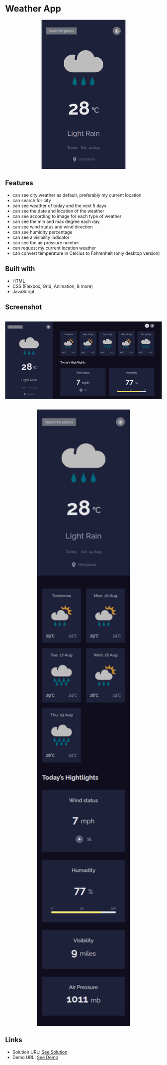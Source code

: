 # Weather App

<p align="center">
  <img src="./src/images/preview.png" alt="preview" border="0">
</p>

## Features

- can see city weather as default, preferably my current location
- can search for city
- can see weather of today and the next 5 days
- can see the date and location of the weather
- can see according to image for each type of weather
- can see the min and max degree each day
- can see wind status and wind direction
- can see humidity percentage
- can see a visibility indicator
- can see the air pressure number
- can request my current location weather
- can convert temperature in Celcius to Fahrenheit (only desktop version)

## Built with

- HTML
- CSS (Flexbox, Grid, Animation, & more)
- JavaScript

## Screenshot

<p align="center">
<br>
  <img src="./src/images/desktop.png" alt="preview" border="0" width="600">
</p>

<p align="center">
<br>
  <img src="./src/images/mobile.png" alt="preview" border="0" width="300">
</p>

## Links

- Solution URL: [See Solution](https://devchallenges.io/solutions/SIw7WGigrWhzgNbcDOKj/)
- Demo URL: [See Demo](https://modest-noyce-9b650e.netlify.app/)
